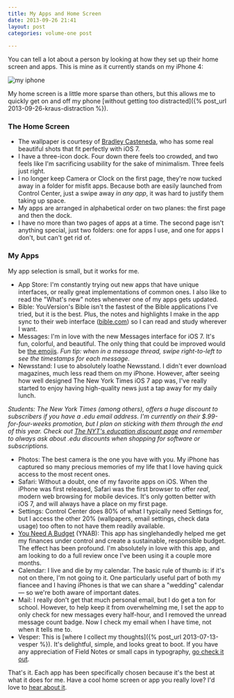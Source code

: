 ```yaml
---
title: My Apps and Home Screen
date: 2013-09-26 21:41
layout: post
categories: volume-one post
  
---
```



You can tell a lot about a person by looking at how they set up their home screen and apps. This is mine as it currently stands on my iPhone 4:

![my iphone]({{site.domain}}/public/2013-09-home-screen.jpg)

My home screen is a little more sparse than others, but this allows me to quickly get on and off my phone [without getting too distracted]({% post_url 2013-09-26-kraus-distraction %}).

### The Home Screen

- The wallpaper is courtesy of [Bradley Casteneda](http://www.twentyfivethree.com/wallpapers/), who has some real beautiful shots that fit perfectly with iOS 7.
- I have a three-icon dock. Four down there feels too crowded, and two feels like I'm sacrificing usability for the sake of minimalism. Three feels just right.
- I no longer keep Camera or Clock on the first page, they're now tucked away in a folder for misfit apps. Because both are easily launched from Control Center, just a swipe away _in any app_, it was hard to justify them taking up space.
- My apps are arranged in alphabetical order on two planes: the first page and then the dock.
- I have no more than two pages of apps at a time. The second page isn't anything special, just two folders: one for apps I use, and one for apps I don't, but can't get rid of.

### My Apps

My app selection is small, but it works for me.

- App Store: I'm constantly trying out new apps that have unique interfaces, or really great implementations of common ones. I also like to read the "What's new" notes whenever one of my apps gets updated.
- Bible: YouVersion's Bible isn't the fastest of the Bible applications I've tried, but it is the best. Plus, the notes and highlights I make in the app sync to their web interface ([bible.com](http://bible.com)) so I can read and study wherever I want.
- Messages: I'm in love with the new Messages interface for iOS 7. It's fun, colorful, and beautiful. The only thing that could be improved would be [the emojis](https://twitter.com/kyledreger/status/381219337534595072). _Fun tip: when in a message thread, swipe right-to-left to see the timestamps for each message._
- Newsstand: I use to absolutely loathe Newsstand. I didn't ever download magazines, much less read them on my iPhone. However, after seeing how well designed The New York Times iOS 7 app was, I've really started to enjoy having high-quality news just a tap away for my daily lunch.

_Students: The New York Times (among others), offers a huge discount to subscribers if you have a .edu email address. I'm currently on their $.99-for-four-weeks promotion, but I plan on sticking with them through the end of this year. Check out [The NYT's education discount page](http://homedelivery.nytimes.com/HDS/CMHome.do?mode=CMHome&CampaignCode=393W8) and remember to always ask about .edu discounts when shopping for software or subscriptions._

- Photos: The best camera is the one you have with you. My iPhone has captured so many precious memories of my life that I love having quick access to the most recent ones.
- Safari: Without a doubt, one of my favorite apps on iOS. When the iPhone was first released, Safari was the first browser to offer _real_, modern web browsing for mobile devices. It's only gotten better with iOS 7, and will always have a place on my first page.
- Settings: Control Center does 80% of what I typically need Settings for, but I access the other 20% (wallpapers, email settings, check data usage) too often to not have them readily available.
- [You Need A Budget](http://www.youneedabudget.com) (YNAB): This app has singlehandedly helped me get my finances under control and create a sustainable, responsible budget. The effect has been profound. I'm absolutely in love with this app, and am looking to do a full review once I've been using it a couple more months.
- Calendar: I live and die by my calendar. The basic rule of thumb is: if it's not on there, I'm not going to it. One particularly useful part of both my fiancee and I having iPhones is that we can share a "wedding" calendar &mdash; so we're both aware of important dates.
- Mail: I really don't get that much personal email, but I do get a ton for school. However, to help keep it from overwhelming me, I set the app to only check for new messages every half-hour, and I removed the unread message count badge. Now I check my email when I have time, not when it tells me to.
- Vesper: This is [where I collect my thoughts]({% post_url 2013-07-13-vesper %}). It's delightful, simple, and looks great to boot. If you have any appreciation of Field Notes or small caps in typography, [go check it out](http://vesperapp.co).

That's it. Each app has been specifically chosen because it's the best at what it does for me. Have a cool home screen or app you really love? I'd love to [hear about it](mailto:comments@kyledreger.net).
